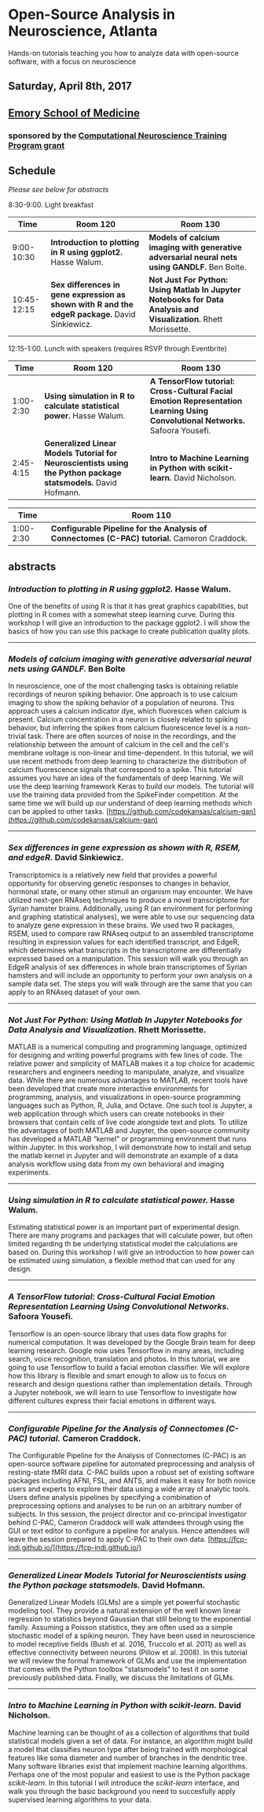 # Open-Source Analysis in Neuroscience, Atlanta

Hands-on tutorials teaching you how to analyze data with open-source software, with a focus on neuroscience

## Saturday, April 8th, 2017

## [Emory School of Medicine](https://www.google.com/maps/dir/''/1648+Pierce+Dr+NE,+Atlanta,+GA+30322/@33.7938878,-84.3242572,17z/data=!3m1!4b1!4m8!4m7!1m0!1m5!1m1!1s0x88f506fa0c2fe91d:0x39cfe7f977692e9b!2m2!1d-84.3220685!2d33.7938878?hl=en)

### sponsored by the [Computational Neuroscience Training Program grant](http://compneurosci.college.emory.edu/index.html)

## Schedule

*Please see below for abstracts*

8:30-9:00. Light breakfast

Time | Room 120 | Room 130
--- | --- | ---
9:00-10:30 |  **Introduction to plotting in R using ggplot2.** Hasse Walum. | **Models of calcium imaging with generative adversarial neural nets using GANDLF.** Ben Bolte.
10:45-12:15 | **Sex differences in gene expression as shown with R and the edgeR package.** David Sinkiewicz. | **Not Just For Python: Using Matlab In Jupyter Notebooks for Data Analysis and Visualization.** Rhett Morissette.

12:15-1:00. Lunch with speakers (requires RSVP through Eventbrite)

Time | Room 120 | Room 130
--- | --- | ---
1:00-2:30 | **Using simulation in R to calculate statistical power.** Hasse Walum. | **A TensorFlow tutorial: Cross-Cultural Facial Emotion Representation Learning Using Convolutional Networks.** Safoora Yousefi.
2:45-4:15 | **Generalized Linear Models Tutorial for Neuroscientists using the Python package statsmodels.** David Hofmann. | **Intro to Machine Learning in Python with scikit-learn.** David Nicholson.


Time | Room 110
--- | ---
1:00-2:30 | **Configurable Pipeline for the Analysis of Connectomes (C-PAC) tutorial.** Cameron Craddock.

## abstracts

### *Introduction to plotting in R using ggplot2.* Hasse Walum.
One of the benefits of using R is that it has great graphics capabilities, but plotting in R comes with a somewhat steep learning curve. During this workshop I will give an introduction to the package ggplot2. I will show the basics of how you can use this package to create publication quality plots.

----------------------------------------------------------------------------------------------------------------------

### *Models of calcium imaging with generative adversarial neural nets using GANDLF.* Ben Bolte
In neuroscience, one of the most challenging tasks is obtaining reliable recordings of neuron spiking behavior. One approach is to use calcium imaging to show the spiking behavior of a population of neurons. This approach uses a calcium indicator dye, which fluoresces when calcium is present. Calcium concentration in a neuron is closely related to spiking behavior, but inferring the spikes from calcium fluorescence level is a non-trivial task. There are often sources of noise in the recordings, and the relationship between the amount of calcium in the cell and the cell's membrane voltage is non-linear and time-dependent. In this tutorial, we will use recent methods from deep learning to characterize the distribution of calcium fluorescence signals that correspond to a spike. This tutorial assumes you have an idea of the fundamentals of deep learning. We will use the deep learning framework Keras to build our models. The tutorial will use the training data provided from the SpikeFinder competition. At the same time we will build up our understand of deep learning methods which can be applied to other tasks.
[https://github.com/codekansas/calcium-gan](https://github.com/codekansas/calcium-gan)

----------------------------------------------------------------------------------------------------------------------

### *Sex differences in gene expression as shown with R, RSEM, and edgeR.* David Sinkiewicz.

Transcriptomics is a relatively new field that provides a powerful opportunity for observing genetic responses to changes in behavior, hormonal state, or many other stimuli an organism may encounter. We have utilized next-gen RNAseq techniques to produce a novel transcriptome for Syrian hamster brains. Additionally, using R (an environment for performing and graphing statistical analyses), we were able to use our sequencing data to analyze gene expression in these brains. We used two R packages, RSEM, used to compare raw RNAseq output to an assembled transcriptome resulting in expression values for each identified transcript, and EdgeR, which determines what transcripts in the transcriptome are differentially expressed based on a manipulation. This session will walk you through an EdgeR analysis of sex differences in whole brain transcriptomes of Syrian hamsters and will include an opportunity to perform your own analysis on a sample data set. The steps you will walk through are the same that you can apply to an RNAseq dataset of your own. 

----------------------------------------------------------------------------------------------------------------------

### *Not Just For Python: Using Matlab In Jupyter Notebooks for Data Analysis and Visualization.* Rhett Morissette.

MATLAB is a numerical computing and programming language, optimized for designing and writing powerful programs with few lines of code. The relative power and simplicity of MATLAB makes it a top choice for academic researchers and engineers needing to manipulate, analyze, and visualize data. While there are numerous advantages to MATLAB, recent tools have been developed that create more interactive environments for programming, analysis, and visualizations in open-source programming languages such as Python, R, Julia, and Octave. One such tool is Jupyter, a web application through which users can create notebooks in their browsers that contain cells of live code alongside text and plots. To utilize the advantages of both MATLAB and Jupyter, the open-source community has developed a MATLAB “kernel” or programming environment that runs within Jupyter. In this workshop, I will demonstrate how to install and setup the matlab kernel in Jupyter and will demonstrate an example of a data analysis workflow using data from my own behavioral and imaging experiments. 

----------------------------------------------------------------------------------------------------------------------

### *Using simulation in R to calculate statistical power.* Hasse Walum.
Estimating statistical power is an important part of experimental design. There are many programs and packages that will calculate power, but often limited regarding th be underlying statistical model the calculations are based on. During this workshop I will give an introduction to how power can be estimated using simulation, a flexible method that can used for any design.

------------------------------------------------------------------------------------------------

### *A TensorFlow tutorial: Cross-Cultural Facial Emotion Representation Learning Using Convolutional Networks.* Safoora Yousefi.
Tensorflow is an open-source library that uses data flow graphs for numerical computation. It was developed by the Google Brain team for deep learning research. Google now uses Tensorflow in many areas, including search, voice recognition, translation and photos. In this tutorial, we are going to use Tensorflow to build a facial emotion classifier. We will explore how this library is flexible and smart enough to allow us to focus on research and design questions rather than implementation details. Through a Jupyter notebook, we will learn to use Tensorflow to investigate how different cultures express their facial emotions in different ways.

------------------------------------------------------------------------------------------------

### *Configurable Pipeline for the Analysis of Connectomes (C-PAC) tutorial.* Cameron Craddock.
The Configurable Pipeline for the Analysis of Connectomes (C-PAC) is an open-source software pipeline for automated preprocessing and analysis of resting-state fMRI data. C-PAC builds upon a robust set of existing software packages including AFNI, FSL, and ANTS, and makes it easy for both novice users and experts to explore their data using a wide array of analytic tools. Users define analysis pipelines by specifying a combination of preprocessing options and analyses to be run on an arbitrary number of subjects. In this session, the project director and co-principal investigator behind C-PAC, Cameron Craddock will walk attendees through using the GUI or text editor to configure a pipeline for analysis. Hence attendees will leave the session prepared to apply C-PAC to their own data.
[https://fcp-indi.github.io/](https://fcp-indi.github.io/)

------------------------------------------------------------------------------------------------

### *Generalized Linear Models Tutorial for Neuroscientists using the Python package statsmodels.* David Hofmann.
Generalized Linear Models (GLMs) are a simple yet powerful stochastic modeling tool. They provide a natural extension of the well known linear regression to statistics beyond Gaussian that still belong to the exponential family. Assuming a Poisson statistics, they are often used as a simple stochastic model of a spiking neuron. They have been used in neuroscience to model receptive fields (Bush et al. 2016, Truccolo et al. 2011) as well as effective connectivity between neurons (Pillow et al. 2008). In this tutorial we will review the formal framework of GLMs and use the implementation that comes with the Python toolbox "statsmodels" to test it on some previously published data. Finally, we discuss the limitations of GLMs.

------------------------------------------------------------------------------------------------

### *Intro to Machine Learning in Python with scikit-learn.* David Nicholson.
Machine learning can be thought of as a collection of algorithms that build statistical models given a set of data. For instance, an algorithm might build a model that classifies neuron type after being trained with morphological features like soma diameter and number of branches in the dendritic tree. Many software libraries exist that implement machine learning algorithms. Perhaps one of the most popular and easiest to use is the Python package *scikit-learn*. In this tutorial I will introduce the *scikit-learn* interface, and walk you through the basic background you need to succesfully apply supervised learning algorithms to your data.
